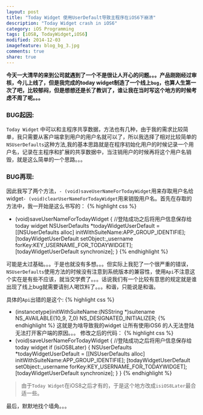 ```yaml
---
layout: post
title: "Today Widget 使用UserDefault导致主程序在iOS6下崩溃"
description: "Today Widget crash in iOS6"
category: iOS Programming
tags: [iOS8, TodayWidget,iOS6]
modified: 2014-12-03
imagefeature: blog_bg_3.jpg
comments: true
share: true
---
```


**今天一大清早的来到公司就遇到了一个不是很让人开心的问题。。。产品刚刚经过审核，今儿上线了，但是我完成的today widget制造了一个线上`bug`，也算人生第一次了吧，比较郁闷，但是想想还是长了教训了，谁让我在当时写这个地方的时候考虑不周了呢。。。**

### **BUG起因**:
`Today Widget` 中可以和主程序共享数据，方法也有几种，由于我的需求比较简单，我只需要从客户端拿到用户的用户名就可以了，所以我选择了相对比较简单的`NSUserDefaults`这种方法,我的基本思路就是在程序初始化用户的时候记录一个用户名，记录在主程序和扩展的共享数据中，当注销用户的时候再将这个用户名销毁，就是这么简单的一个思路。。。

### **BUG再现**:
因此我写了两个方法，`- (void)saveUserNameForTodayWidget`用来存取用户名给widget`- (void)clearUserNameForTodayWidget`用来销毁用户名。首先在存取的方法中，我一开始是这么书写的：
{% highlight css %}
- (void)saveUserNameForTodayWidget
{
    //登陆成功之后将用户信息保存给today widget
        NSUserDefaults *todayWidgetUserDefault = [[NSUserDefaults alloc] initWithSuiteName:APP_GROUP_IDENTIFIE];
        [todayWidgetUserDefault setObject:_username forKey:KEY_USERNAME_FOR_TODAYWIDGET];
        [todayWidgetUserDefault synchronize];
}
{% endhighlight %}

可能是太过基础。。。于是也就没有多想。。。但实际上我犯了一个很严重的错误，`NSUserDefaults`使用方法的时候没有注意到系统版本的兼容性，使用`Api`不注意这个实在是有些不应该，就当交学费了。。。话说我们有一个比较有意思的规定就是谁出现了线上bug就需要请别人喝饮料了。。。和谐，只能说是和谐。

具体的`Api`出错的是这个:
{% highlight css %}
- (instancetype)initWithSuiteName:(NSString *)suitename NS_AVAILABLE(10_9, 7_0) NS_DESIGNATED_INITIALIZER; 
{% endhighlight %}
这就是为啥导致我的widget 让所有使用iOS6 的人无法登陆无法打开客户端的原因。。。
修改之后的代码：
{% highlight css %}
- (void)saveUserNameForTodayWidget
{
    //登陆成功之后将用户信息保存给today widget
    if (isiOS8Later) {
        NSUserDefaults *todayWidgetUserDefault = [[NSUserDefaults alloc] initWithSuiteName:APP_GROUP_IDENTIFIE];
        [todayWidgetUserDefault setObject:_username forKey:KEY_USERNAME_FOR_TODAYWIDGET];
        [todayWidgetUserDefault synchronize];
    }
}
{% endhighlight %}

> 由于`Today Widget`在iOS8之后才有的，于是这个地方改成`isiOS8Later`最合适一些。

最后，默默地找个墙角。。。
